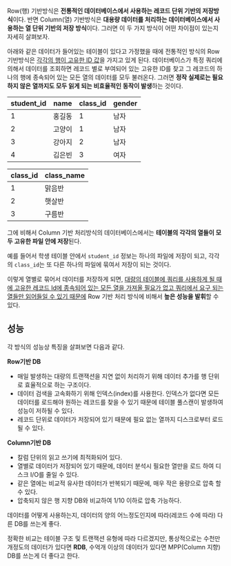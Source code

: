 
Row(행) 기반방식은 **전통적인 데이터베이스에서 사용하는 레코드 단위 기반의 저장방식**이다. 반면 Column(열) 기반방식은 **대용량 데이터를 처리하는 데이터베이스에서 사용하는 열 단위 기반의 저장 방식**이다. 그러면 이 두 가지 방식이 어떤 차이점이 있는지 자세히 살펴보자.

​아래와 같은 데이터가 들어있는 테이블이 있다고 가정했을 때에 전통적인 방식의 Row 기반방식은 <u>각각의 행이 고유한 ID 값</u>을 가지고 있게 된다. 데이터베이스가 특정 쿼리에 의해서 데이터를 조회하면 레코드 별로 부여되어 있는 고유한 ID를 찾고 그 레코드의 하나의 행에 종속되어 있는 모든 열의 데이터를 모두 불러온다. 그러면 **정작 실제로는 필요하지 않은 열까지도 모두 읽게 되는 비효율적인 동작이 발생**하는 것이다.

|student_id|name|class_id|gender|
|-|-|-|-|
|1|홍길동|1|남자|
|2|고양이|1|남자|
|3|강아지|2|남자|
|4|김은빈|3|여자|

|class_id|class_name|
|-|-|
|1|맑음반|
|2|햇살반|
|3|구름반|

그에 비해서 Column 기반 처리방식의 데이터베이스에서는 **테이블의 각각의 열들이 모두 고유한 파일 안에 저장**된다.

예를 들어서 학생 테이블 안에서 `student_id` 정보는 하나의 파일에 저장이 되고, 각각의 `class_id`는 또 다른 하나의 파일에 묶여서 저장이 되는 것이다.

이렇게 열별로 묶어서 데이터를 저장하게 되면, <u>대량의 테이블에 쿼리를 사용하게 될 때에 고유한 레코드 Id에 종속되어 있는 모든 열을 가져올 필요가 없고 쿼리에서 요구 되는 열들만 읽어들일 수 있기 때문에</u> Row 기반 처리 방식에 비해서 **높은 성능을 발휘**할 수 있다.

## 성능

각 방식의 성능상 특징을 살펴보면 다음과 같다.

**Row기반 DB**
- 매일 발생하는 대량의 트랜잭션을 지연 없이 처리하기 위해 데이터 추가를 행 단위로 효율적으로 하는 구조이다.
- 데이터 검색을 고속화하기 위해 인덱스(index)를 사용한다. 인덱스가 없다면 모든 데이터를 로드해야 원하는 레코드를 찾을 수 있기 때문에 테이블 풀스캔이 발생하여 성능이 저하될 수 있다.
- 레코드 단위로 데이터가 저장되어 있기 때문에 필요 없는 열까지 디스크로부터 로드될 수 있다.

**Column기반 DB**
- 칼럼 단위의 읽고 쓰기에 최적화되어 있다.
- 열별로 데이터가 저장되어 있기 때문에, 데이터 분석시 필요한 열만을 로드 하여 디스크 I/O를 줄일 수 있다.
- 같은 열에는 비교적 유사한 데이터가 반복되기 때문에, 매우 작은 용량으로 압축 할 수 있다.
- 압축되지 않은 행 지향 DB와 비교하여 1/10 이하로 압축 가능하다.

데이터를 어떻게 사용하는지, 데이터의 양의 어느정도인지에 따라(레코드 수에 따라) 다른 DB를 쓰는게 좋다.

정확한 비교는 테이블 구조 및 트랜잭션 유형에 따라 다르겠지만, 통상적으로는 수천만개정도의 데이터가 있다면 **RDB**, 수억개 이상의 데이터가 있다면 MPP(Column 지향) DB를 쓰는게 더 좋다고 한다.
